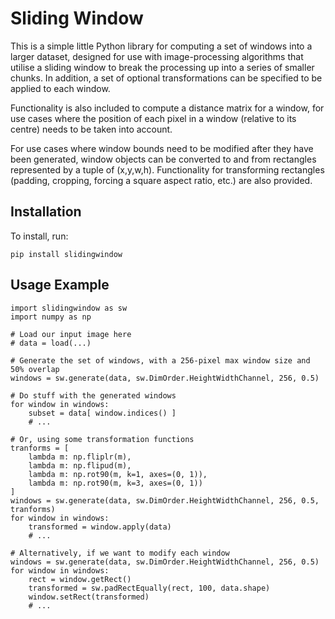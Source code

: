 Sliding Window
==============

This is a simple little Python library for computing a set of windows into a larger dataset, designed for use with image-processing algorithms that utilise a sliding window to break the processing up into a series of smaller chunks. In addition, a set of optional transformations can be specified to be applied to each window.

Functionality is also included to compute a distance matrix for a window, for use cases where the position of each pixel in a window (relative to its centre) needs to be taken into account.

For use cases where window bounds need to be modified after they have been generated, window objects can be converted to and from rectangles represented by a tuple of (x,y,w,h). Functionality for transforming rectangles (padding, cropping, forcing a square aspect ratio, etc.) are also provided.


Installation
------------

To install, run:

```
pip install slidingwindow
```


Usage Example
-------------

```
import slidingwindow as sw
import numpy as np

# Load our input image here
# data = load(...)

# Generate the set of windows, with a 256-pixel max window size and 50% overlap
windows = sw.generate(data, sw.DimOrder.HeightWidthChannel, 256, 0.5)

# Do stuff with the generated windows
for window in windows:
	subset = data[ window.indices() ]
	# ...

# Or, using some transformation functions
tranforms = [
	lambda m: np.fliplr(m),
	lambda m: np.flipud(m),
	lambda m: np.rot90(m, k=1, axes=(0, 1)),
	lambda m: np.rot90(m, k=3, axes=(0, 1))
]
windows = sw.generate(data, sw.DimOrder.HeightWidthChannel, 256, 0.5, tranforms)
for window in windows:
	transformed = window.apply(data)
	# ...

# Alternatively, if we want to modify each window
windows = sw.generate(data, sw.DimOrder.HeightWidthChannel, 256, 0.5)
for window in windows:
	rect = window.getRect()
	transformed = sw.padRectEqually(rect, 100, data.shape)
	window.setRect(transformed)
	# ...

```

